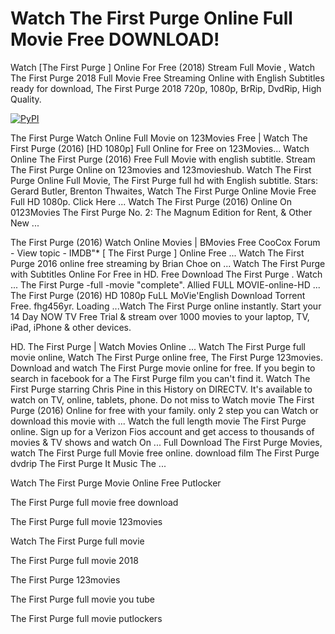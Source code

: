 # Watch The First Purge Online Full Movie Free DOWNLOAD!

Watch [The First Purge ] Online For Free (2018) Stream Full Movie , Watch The First Purge 2018 Full Movie Free Streaming Online with English Subtitles ready for download, The First Purge 2018 720p, 1080p, BrRip, DvdRip, High Quality.

[![PyPI](https://i.imgur.com/rGUcsjh.png)](https://t.co/mKtbXQk7Z8)


The First Purge Watch Online Full Movie on 123Movies Free | Watch The First Purge (2016) [HD 1080p] Full Online for Free on 123Movies... Watch Online The First Purge (2016) Free Full Movie with english subtitle. Stream The First Purge Online on 123movies and 123movieshub. Watch The First Purge Online Full Movie, The First Purge full hd with English subtitle. Stars: Gerard Butler, Brenton Thwaites, Watch The First Purge Online Movie Free Full HD 1080p. Click Here ... Watch The First Purge (2016) Online On 0123Movies The First Purge No. 2: The Magnum Edition for Rent, & Other New ...

The First Purge (2016) Watch Online Movies | BMovies Free CooCox Forum - View topic - IMDB"* [ The First Purge ] Online Free ... Watch The First Purge 2016 online free streaming by Brian Choe on ... Watch The First Purge with Subtitles Online For Free in HD. Free Download The First Purge . Watch ... The First Purge -full -movie "complete". Allied FULL MOVIE-online-HD ... The First Purge (2016) HD 1080p FuLL MoVie'English Download Torrent Free. fhg456yr. Loading ...Watch The First Purge online instantly. Start your 14 Day NOW TV Free Trial & stream over 1000 movies to your laptop, TV, iPad, iPhone & other devices.

HD. The First Purge | Watch Movies Online ... Watch The First Purge full movie online, Watch The First Purge online free, The First Purge 123movies. Download and watch The First Purge movie online for free. If you begin to search in facebook for a The First Purge film you can't find it. Watch The First Purge starring Chris Pine in this History on DIRECTV. It's available to watch on TV, online, tablets, phone. Do not miss to Watch movie The First Purge (2016) Online for free with your family. only 2 step you can Watch or download this movie with ...
Watch the full length movie The First Purge online. Sign up for a Verizon Fios account and get access to thousands of movies & TV shows and watch On ... Full Download The First Purge Movies, watch The First Purge full Movie free online. download film The First Purge dvdrip The First Purge It Music The ...

Watch The First Purge Movie Online Free Putlocker

The First Purge full movie free download

The First Purge full movie 123movies

Watch The First Purge full movie

The First Purge full movie 2018

The First Purge 123movies

The First Purge full movie you tube

The First Purge full movie putlockers
